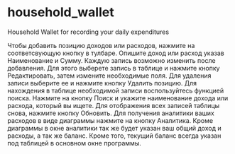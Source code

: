 # household_wallet
Household Wallet for recording your daily expenditures 

Чтобы добавить позицию доходов или расходов, нажмите на соответсвующую кнопку в тулбаре. Опишите доход или расход указав Наименование и Сумму.
Каждую запись возможно изменить после добавления. Для этого выберете запись в таблице и нажмите кнопку Редактировать, затем измените необходимые поля.
Для удаления записи выберите ее и нажмите кнопку Удалить позицию. 
Для нахождения в таблице необходимой записи воспользуйтесь функцией поиска. Нажмите на кнопку Поиск и укажите наименование дохода или расхода, который вы ищете. Для отображения всех записей таблицы снова, нажмите кнопку Обновить. 
Для получения аналитики ваших расходов в виде диаграммы нажмите на кнопку Аналитика. Кроме диаграммы в окне аналитики так же будет указан ваш общий доход и расходы, а так же баланс. 
Кроме того, текущий баланс всегда указан под таблицей в основном окне программы. 
